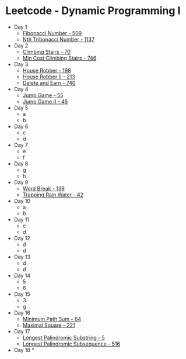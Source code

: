 # Leetcode - Dynamic Programming I

* Day 1
  * [Fibonacci Number - 509](https://leetcode.com/problems/fibonacci-number/)
  * [Nth Tribonacci Number - 1137](https://leetcode.com/problems/n-th-tribonacci-number/)
* Day 2
  * [Climbing Stairs - 70](https://leetcode.com/problems/climbing-stairs/)
  * [Min Cost Climbing Stairs - 746](https://leetcode.com/problems/min-cost-climbing-stairs/)
* Day 3
  * [House Robber - 198](https://leetcode.com/problems/house-robber/)
  * [House Robber II - 213](https://leetcode.com/problems/house-robber-ii/)
  * [Delete and Earn - 740](https://leetcode.com/problems/delete-and-earn/)
* Day 4
  * [Jump Game - 55](https://leetcode.com/problems/jump-game/)
  * [Jump Game II - 45](https://leetcode.com/problems/jump-game-ii/)
* Day 5
  * a
  * b
* Day 6
  * c
  * d
* Day 7
  * e
  * f
* Day 8
  * g
  * h
* Day 9&#x20;
  * [Word Break - 139](https://leetcode.com/problems/word-break/)
  * [Trapping Rain Water - 42](https://leetcode.com/problems/trapping-rain-water/)
* Day 10
  * a
  * b
* Day 11
  * c
  * d
* Day 12
  * d
  * d
* Day 13
  * d
  * d
* Day 14
  * 5
  * 6
* Day 15
  * 3
  * g
* Day 16
  * [Minimum Path Sum - 64](https://leetcode.com/problems/minimum-path-sum/)
  * [Maximal Square - 221 ](https://leetcode.com/problems/maximal-square/)
* Day 17
  * [Longest Palindromic Substring - 5](https://leetcode.com/problems/longest-palindromic-substring/)
  * [Longest Palindromic Subsequence - 516](https://leetcode.com/problems/longest-palindromic-subsequence/)
* Day 18
  *

